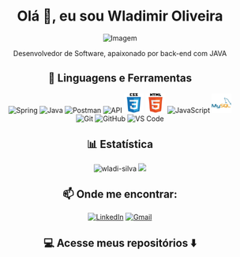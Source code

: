 <div align="center">
  <h1>Olá 👋, eu sou Wladimir Oliveira</h1>
  <img src="https://raw.githubusercontent.com/MicaelliMedeiros/micaellimedeiros/master/image/computer-illustration.png" alt="Imagem">
  <p>Desenvolvedor de Software, apaixonado por back-end com JAVA</p>
</div>

<h2 align="center">🔭 Linguagens e Ferramentas</h2>

<div align="center">
  <img src="https://www.vectorlogo.zone/logos/springio/springio-icon.svg" width="35" height="35" alt="Spring">
  <img src="https://www.vectorlogo.zone/logos/java/java-icon.svg" width="40" height="40" alt="Java">
  <img src="https://www.vectorlogo.zone/logos/getpostman/getpostman-icon.svg" width="35" height="35" alt="Postman">
  <img src="https://cdn-icons-png.flaticon.com/512/5968/5968292.png" width="35" height="35" alt="API">
  <img src="https://raw.githubusercontent.com/devicons/devicon/master/icons/css3/css3-original-wordmark.svg" width="40" height="40" alt="CSS3">
  <img src="https://raw.githubusercontent.com/devicons/devicon/master/icons/html5/html5-original-wordmark.svg" width="40" height="40" alt="HTML5">
  <img src="https://img.icons8.com/?size=512&id=laYYF3dV0Iew&format=png" width="40" height="40" alt="JavaScript">
  <img src="https://raw.githubusercontent.com/devicons/devicon/master/icons/mysql/mysql-original-wordmark.svg" width="40" height="40" alt="MySQL">
</div>

<div align="center">
  <img alt="Git" width="40px" src="https://cdn.jsdelivr.net/gh/devicons/devicon/icons/git/git-original.svg">
  <img alt="GitHub" width="40px" src="https://cdn.jsdelivr.net/gh/devicons/devicon/icons/github/github-original.svg">
  <img alt="VS Code" width="40px" src="https://cdn.jsdelivr.net/gh/devicons/devicon/icons/vscode/vscode-original.svg">
  <!-- <img src="https://github.com/wladi-silva/wladi-silva/blob/output/github-contribution-grid-snake.svg" alt="Snake animation"> -->
</div>

<h2 align="center">📊 Estatística</h2>

<div align="center">
  <!-- <img src="https://github-readme-stats.vercel.app/api?username=wladi-silva&theme=tokyonight&show_icons=true&locale=en" alt="wladi-silva"> -->
  <img src="https://github-readme-streak-stats.herokuapp.com/?user=wladi-silva&theme=tokyonight" alt="wladi-silva">
  <img height="180em" src="https://github-readme-stats.vercel.app/api/top-langs/?username=wladi-silva&layout=compact&langs_count=7&theme=tokyonight">
</div>

<h2 align="center">📫 Onde me encontrar:</h2>

<div align="center">
  <a href="https://www.linkedin.com/in/wladi-silva/"><img src="https://img.shields.io/badge/linkedin-%230077B5.svg?&style=for-the-badge&logo=linkedin&logoColor=white" alt="LinkedIn"></a>
  <a href="mailto:wladibahia@gmail.com"><img src="https://img.shields.io/badge/-Gmail-FF0000?style=for-the-badge&labelColor=FF0000&logo=gmail&logoColor=white&link=mailto:wladibahia@gmail.com" alt="Gmail"></a>
</div>

<h2 align="center">💻 Acesse meus repositórios ⬇️</h2>

<div align="center">
  
</div>
